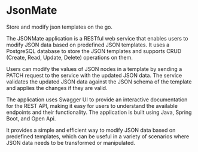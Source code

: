# JsonMate
Store and modify json templates on the go.

The JSONMate application is a RESTful web service that enables users to modify JSON data based on predefined JSON templates. It uses a PostgreSQL database to store the JSON templates and supports CRUD (Create, Read, Update, Delete) operations on them.  

Users can modify the values of JSON nodes in a template by sending a PATCH request to the service with the updated JSON data. The service validates the updated JSON data against the JSON schema of the template and applies the changes if they are valid.  

The application uses Swagger UI to provide an interactive documentation for the REST API, making it easy for users to understand the available endpoints and their functionality.  The application is built using Java, Spring Boot, and Open Api. 

It provides a simple and efficient way to modify JSON data based on predefined templates, which can be useful in a variety of scenarios where JSON data needs to be transformed or manipulated.
